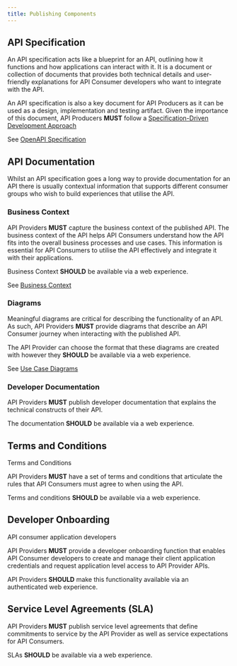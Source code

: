 ```yaml
---
title: Publishing Components
---
```


## API Specification

An API specification acts like a blueprint for an API, outlining how it functions and how applications can interact with it. It is a document or collection of documents that provides both technical details and user-friendly explanations for API Consumer developers who want to integrate with the API.

An API specification is also a key document for API Producers as it can be used as a design, implementation and testing artifact. Given the importance of this document, API Producers **MUST** follow a [Specification-Driven Development Approach](https://apistandards.digital.health.nz/api-development/Synchronous%20APIs/API%20Design#design-driven-development)

See [OpenAPI Specification](./OAS)

## API Documentation

Whilst an API specification goes a long way to provide documentation for an API there is usually contextual information that supports different consumer groups who wish to build experiences that utilise the API.

### Business Context

API Providers **MUST** capture the business context of the published API. The business context of the API helps API Consumers understand how the API fits into the overall business processes and use cases. This information is essential for API Consumers to utilise the API effectively and integrate it with their applications.

Business Context **SHOULD** be available via a web experience.

See [Business Context](./07-BusinessContext.md)

### Diagrams

Meaningful diagrams are critical for describing the functionality of an API. As such, API Providers **MUST** provide diagrams that describe an API Consumer journey when interacting with the published API.

The API Provider can choose the format that these diagrams are created with however they **SHOULD** be available via a web experience.

See [Use Case Diagrams](./06-UseCaseDiagrams.md)

### Developer Documentation

API Providers **MUST** publish developer documentation that explains the technical constructs of their API.

The documentation **SHOULD** be available via a web experience.


## Terms and Conditions

Terms and Conditions

API Providers **MUST** have a set of terms and conditions that articulate the rules that API Consumers must agree to when using the API.

Terms and conditions **SHOULD** be available via a web experience.


## Developer Onboarding

API consumer application developers 

API Providers **MUST** provide a developer onboarding function that enables API Consumer developers to create and manage their client application credentials and request application level access to API Provider APIs.

API Providers **SHOULD** make this functionality available via an authenticated web experience.

## Service Level Agreements (SLA)

API Providers **MUST** publish service level agreements that define commitments to service by the API Provider as well as service expectations for API Consumers.

SLAs **SHOULD** be available via a web experience.
